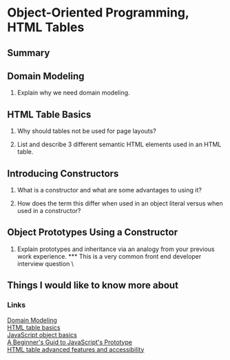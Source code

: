 # Object-Oriented Programming, HTML Tables

## Summary

## Domain Modeling
1. Explain why we need domain modeling.

## HTML Table Basics
1. Why should tables not be used for page layouts?

2. List and describe 3 different semantic HTML elements used in an HTML table.

## Introducing Constructors
1. What is a constructor and what are some advantages to using it?

2. How does the term this differ when used in an object literal versus when used in a constructor?

## Object Prototypes Using a Constructor
1. Explain prototypes and inheritance via an analogy from your previous work experience.
*** This is a very common front end developer interview question
\

## Things I would like to know more about

### Links
[Domain Modeling](https://github.com/codefellows/domain_modeling#domain-modeling)
\
[HTML table basics](https://developer.mozilla.org/en-US/docs/Learn/HTML/Tables/Basics)
\
[JavaScript object basics](https://developer.mozilla.org/en-US/docs/Learn/JavaScript/Objects/Basics#introducing_constructors)
\
[A Beginner's Guid to JavaScript's Prototype](https://ui.dev/beginners-guide-to-javascript-prototype)
\
[HTML table advanced features and accessibility](https://developer.mozilla.org/en-US/docs/Learn/HTML/Tables/Advanced)